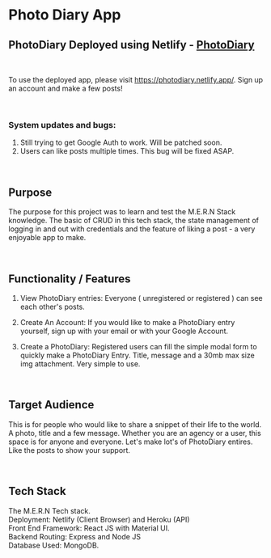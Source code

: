 # Photo Diary App

## PhotoDiary Deployed using Netlify - [PhotoDiary](https://photodiary.netlify.app/)

<br>

To use the deployed app, please visit https://photodiary.netlify.app/. Sign up an account and make a few posts!

<br>

### System updates and bugs:

1. Still trying to get Google Auth to work. Will be patched soon.
1. Users can like posts multiple times. This bug will be fixed ASAP.

<br>

## Purpose

The purpose for this project was to learn and test the M.E.R.N Stack knowledge. The basic of CRUD in this tech stack, the state management of logging in and out with credentials and the feature of liking a post - a very enjoyable app to make.

<br>

## Functionality / Features

1. View PhotoDiary entries: Everyone ( unregistered or registered ) can see each other's posts.

1. Create An Account: If you would like to make a PhotoDiary entry yourself, sign up with your email or with your Google Account.

1. Create a PhotoDiary: Registered users can fill the simple modal form to quickly make a PhotoDiary Entry. Title, message and a 30mb max size img attachment. Very simple to use.

<br>

## Target Audience

This is for people who would like to share a snippet of their life to the world. A photo, title and a few message. Whether you are an agency or a user, this space is for anyone and everyone. Let's make lot's of PhotoDiary entires. Like the posts to show your support.

<br>

## Tech Stack

The M.E.R.N Tech stack. <br>
Deployment: Netlify (Client Browser) and Heroku (API) <br>
Front End Framework: React JS with Material UI.<br>
Backend Routing: Express and Node JS<br>
Database Used: MongoDB.<br>
